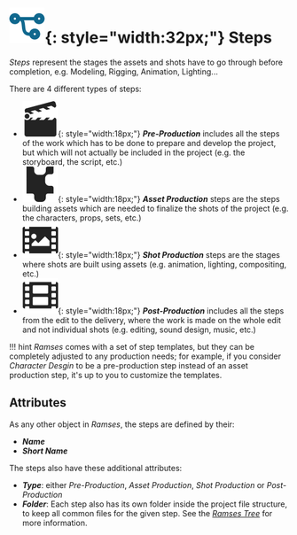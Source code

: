 # ![](../img/icons/connections_sl.svg){: style="width:32px;"} Steps

*Steps* represent the stages the assets and shots have to go through before completion, e.g. Modeling, Rigging, Animation, Lighting...

There are 4 different types of steps:

- ![](../img/icons/cinema-movie_sl.svg){: style="width:18px;"} ***Pre-Production*** includes all the steps of the work which has to be done to prepare and develop the project, but which will not actually be included in the project (e.g. the storyboard, the script, etc.)
-  ![](../img/icons/property-asset_sl.svg){: style="width:18px;"} ***Asset Production*** steps are the steps building assets which are needed to finalize the shots of the project (e.g. the characters, props, sets, etc.)
-  ![](../img/icons/shot-frame_sd.svg){: style="width:18px;"} ***Shot Production*** steps are the stages where shots are built using assets (e.g. animation, lighting, compositing, etc.)
-  ![](../img/icons/film_sl.svg){: style="width:18px;"} ***Post-Production*** includes all the steps from the edit to the delivery, where the work is made on the whole edit and not individual shots (e.g. editing, sound design, music, etc.)

!!! hint
    *Ramses* comes with a set of step templates, but they can be completely adjusted to any production needs; for example, if you consider *Character Desgin* to be a pre-production step instead of an asset production step, it's up to you to customize the templates.

## Attributes

As any other object in *Ramses*, the steps are defined by their:

- ***Name***
- ***Short Name***

The steps also have these additional attributes:

- ***Type***: either *Pre-Production*, *Asset Production*, *Shot Production* or *Post-Production*
- ***Folder***: Each step also has its own folder inside the project file structure, to keep all common files for the given step. See the [*Ramses Tree*](../files/tree.md) for more information.